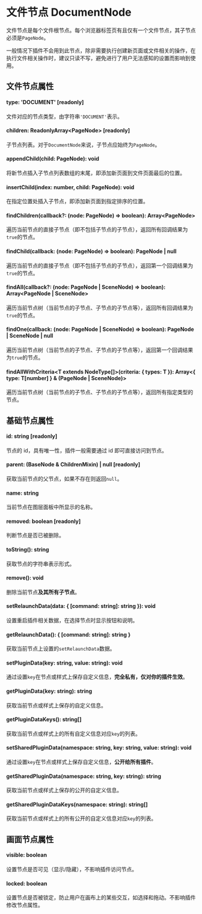 # 文件节点 DocumentNode

文件节点是每个文件根节点。每个浏览器标签页有且仅有一个文件节点，其子节点必须是`PageNode`。

一般情况下插件不会用到此节点，除非需要执行创建新页面或文件相关的操作，在执行文件相关操作时，建议只读不写，避免进行了用户无法感知的设置而影响到使用。



## 文件节点属性

#### type: 'DOCUMENT' [readonly]

文件对应的节点类型，由字符串`'DOCUMENT'`表示。



#### children: ReadonlyArray\<PageNode\> [readonly]

子节点列表。对于`DocumentNode`来说，子节点应始终为`PageNode`。



#### appendChild(child: PageNode): void

将新节点插入子节点列表数组的末尾，即添加新页面到文件页面最后的位置。



#### insertChild(index: number, child: PageNode): void

在指定位置处插入子节点，即添加新页面到指定排序的位置。



#### findChildren(callback?: (node: PageNode) => boolean): Array\<PageNode\>

遍历当前节点的直接子节点（即不包括子节点的子节点），返回所有回调结果为`true`的节点。



#### findChild(callback: (node: PageNode) => boolean): PageNode | null

遍历当前节点的直接子节点（即不包括子节点的子节点），返回第一个回调结果为`true`的节点。



#### findAll(callback?: (node: PageNode | SceneNode) => boolean): Array<PageNode | SceneNode>

遍历当前节点树（当前节点的子节点、子节点的子节点等），返回所有回调结果为`true`的节点。



#### findOne(callback: (node: PageNode | SceneNode) => boolean): PageNode | SceneNode | null

遍历当前节点树（当前节点的子节点、子节点的子节点等），返回第一个回调结果为`true`的节点。



#### findAllWithCriteria<T extends NodeType[]>(criteria: { types: T }): Array<{ type: T[number] } & (PageNode | SceneNode)>

遍历当前节点树（当前节点的子节点、子节点的子节点等），返回所有指定类型的节点。



## 基础节点属性

#### id: string [readonly]

节点的 id，具有唯一性，插件一般需要通过 id 即可直接访问到节点。



#### parent: (BaseNode & ChildrenMixin) | null [readonly]

获取当前节点的父节点，如果不存在则返回`null`。



#### name: string

当前节点在图层面板中所显示的名称。



#### removed: boolean [readonly]

判断节点是否已被删除。



#### toString(): string

获取节点的字符串表示形式。



#### remove(): void

删除当前节点**及其所有子节点**。



#### setRelaunchData(data: { [command: string]: string }): void

设置重启插件相关数据，在选择节点时显示按钮和说明。



#### getRelaunchData(): { [command: string]: string }

获取当前节点上设置的`setRelaunchData`数据。



#### setPluginData(key: string, value: string): void

通过设置`key`在节点或样式上保存自定义信息，**完全私有，仅对你的插件生效**。



#### getPluginData(key: string): string

获取当前节点或样式上保存的自定义信息。



#### getPluginDataKeys(): string[]

获取当前节点或样式上的所有自定义信息对应`key`的列表。



#### setSharedPluginData(namespace: string, key: string, value: string): void

通过设置`key`在节点或样式上保存自定义信息，**公开给所有插件**。



#### getSharedPluginData(namespace: string, key: string): string

获取当前节点或样式上保存的公开的自定义信息。



#### getSharedPluginDataKeys(namespace: string): string[]

获取当前节点或样式上的所有公开的自定义信息对应`key`的列表。



## 画面节点属性

#### visible: boolean

设置节点是否可见（显示/隐藏），不影响插件访问节点。



#### locked: boolean

设置节点是否被锁定，防止用户在画布上的某些交互，如选择和拖动。不影响插件修改节点属性。